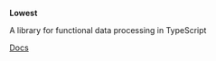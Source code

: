 **Lowest**

A library for functional data processing in TypeScript

[Docs](https://github.com/oren-hollander/lowest/blob/main/docs/README.md)
